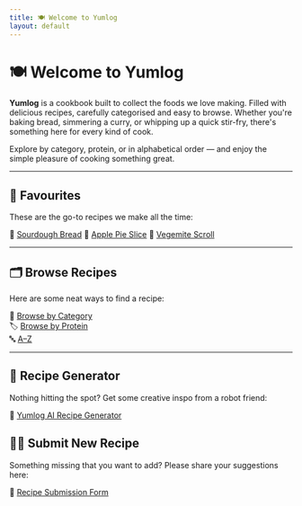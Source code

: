 ```yaml
---
title: 🍽️ Welcome to Yumlog
layout: default
---
```



# 🍽️ Welcome to Yumlog

**Yumlog** is a cookbook built to collect the foods we love making. Filled with delicious recipes, carefully categorised and easy to browse. Whether you're baking bread, simmering a curry, or whipping up a quick stir-fry, there's something here for every kind of cook.

Explore by category, protein, or in alphabetical order — and enjoy the simple pleasure of cooking something great.

---

## 🌟 Favourites

These are the go-to recipes we make all the time:

🍞 [Sourdough Bread](/recipes/sourdough_bread.md)
🍰 [Apple Pie Slice](/recipes/apple_pie_slice.md)
🍞 [Vegemite Scroll](/recipes/vege_scrolls.md)

---

## 🗂️ Browse Recipes

Here are some neat ways to find a recipe:

📁 [Browse by Category](./indexes/categories.md)  
🏷️ [Browse by Protein](./indexes/proteins.md)  
🔤 [A–Z](./indexes/alphabet.md)  

---

## 🤖 Recipe Generator

Nothing hitting the spot? Get some creative inspo from a robot friend:

🍳 [Yumlog AI Recipe Generator](./ai_generator.md)  

## 🧑‍🍳 Submit New Recipe

Something missing that you want to add? Please share your suggestions here:

📝 [Recipe Submission Form](https://forms.gle/Fj8Szehe23sCvq6GA)

